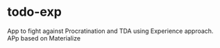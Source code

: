 # todo-exp
App to fight against Procratination and TDA using Experience approach. APp based on Materialize
